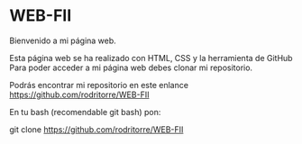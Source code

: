 # WEB-FII
Bienvenido a mi página web.

Esta página web se ha realizado con HTML, CSS  y la herramienta de GitHub
Para poder acceder a mi página web debes clonar mi repositorio.

Podrás encontrar mi repositorio en este enlance https://github.com/rodritorre/WEB-FII

En tu bash (recomendable git bash) pon:

git clone https://github.com/rodritorre/WEB-FII